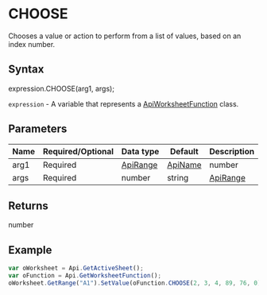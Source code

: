 # CHOOSE

Chooses a value or action to perform from a list of values, based on an index number.

## Syntax

expression.CHOOSE(arg1, args);

`expression` - A variable that represents a [ApiWorksheetFunction](../ApiWorksheetFunction.md) class.

## Parameters

| **Name** | **Required/Optional** | **Data type** | **Default** | **Description** |
| ------------- | ------------- | ------------- | ------------- | ------------- |
| arg1 | Required | [ApiRange](../../ApiRange/ApiRange.md) | [ApiName](../../ApiName/ApiName.md) | number |  | The position of the value in the list of values, a numeric value greater than or equal to 1 but less than the number of values in the list of values. |
| args | Required | number | string | [ApiRange](../../ApiRange/ApiRange.md) | [ApiName](../../ApiName/ApiName.md) |  | Up to 254 values or the selected range of cells to analyze. The first argument is required, subsequent arguments are optional. Arguments can be numbers, ranges, names, or text strings. |

## Returns

number

## Example



```javascript
var oWorksheet = Api.GetActiveSheet();
var oFunction = Api.GetWorksheetFunction();
oWorksheet.GetRange("A1").SetValue(oFunction.CHOOSE(2, 3, 4, 89, 76, 0));
```
